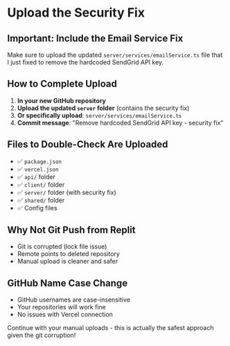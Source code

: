 # Upload the Security Fix

## Important: Include the Email Service Fix
Make sure to upload the updated `server/services/emailService.ts` file that I just fixed to remove the hardcoded SendGrid API key.

## How to Complete Upload
1. **In your new GitHub repository**
2. **Upload the updated `server` folder** (contains the security fix)
3. **Or specifically upload**: `server/services/emailService.ts`
4. **Commit message**: "Remove hardcoded SendGrid API key - security fix"

## Files to Double-Check Are Uploaded
- ✅ `package.json`
- ✅ `vercel.json` 
- ✅ `api/` folder
- ✅ `client/` folder
- ✅ `server/` folder (with security fix)
- ✅ `shared/` folder
- ✅ Config files

## Why Not Git Push from Replit
- Git is corrupted (lock file issue)
- Remote points to deleted repository
- Manual upload is cleaner and safer

## GitHub Name Case Change
- GitHub usernames are case-insensitive
- Your repositories will work fine
- No issues with Vercel connection

Continue with your manual uploads - this is actually the safest approach given the git corruption!